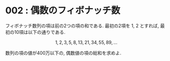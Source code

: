 # 002 : 偶数のフィボナッチ数

フィボナッチ数列の項は前の2つの項の和である. 最初の2項を 1, 2 とすれば, 最初の10項は以下の通りである.

$$1, 2, 3, 5, 8, 13, 21, 34, 55, 89, \dots$$

数列の項の値が400万以下の, 偶数値の項の総和を求めよ.


